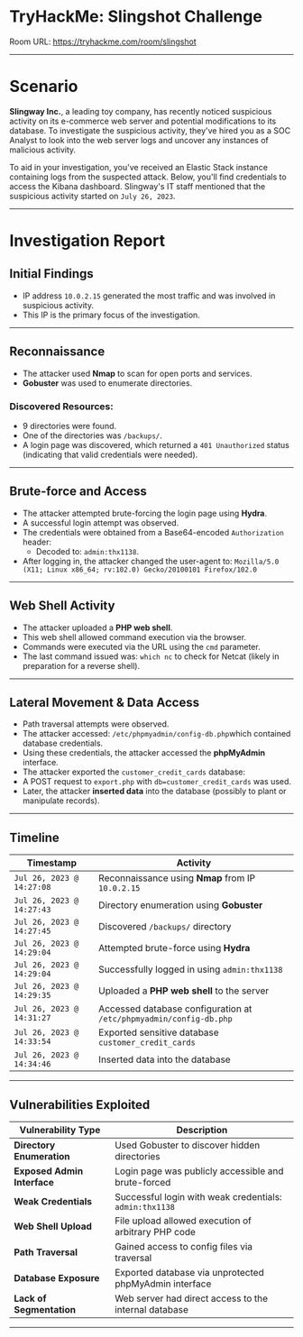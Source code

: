 # TryHackMe: Slingshot Challenge

Room URL: https://tryhackme.com/room/slingshot


---
# Scenario

**Slingway Inc.**, a leading toy company, has recently noticed suspicious activity on its e-commerce web server and potential modifications to its database. To investigate the suspicious activity, they've hired you as a SOC Analyst to look into the web server logs and uncover any instances of malicious activity.

To aid in your investigation, you've received an Elastic Stack instance containing logs from the suspected attack. Below, you'll find credentials to access the Kibana dashboard. Slingway's IT staff mentioned that the suspicious activity started on `July 26, 2023`.

---
# Investigation Report

## Initial Findings

- IP address `10.0.2.15` generated the most traffic and was involved in suspicious activity.
- This IP is the primary focus of the investigation.

---

## Reconnaissance

- The attacker used **Nmap** to scan for open ports and services.
- **Gobuster** was used to enumerate directories.

### Discovered Resources:
- 9 directories were found.
- One of the directories was `/backups/`.
- A login page was discovered, which returned a `401 Unauthorized` status (indicating that valid credentials were needed).

---

## Brute-force and Access

- The attacker attempted brute-forcing the login page using **Hydra**.
- A successful login attempt was observed.
- The credentials were obtained from a Base64-encoded `Authorization` header:
  - Decoded to: `admin:thx1138`.
- After logging in, the attacker changed the user-agent to: `Mozilla/5.0 (X11; Linux x86_64; rv:102.0) Gecko/20100101 Firefox/102.0` 


---

## Web Shell Activity

- The attacker uploaded a **PHP web shell**.
- This web shell allowed command execution via the browser.
- Commands were executed via the URL using the `cmd` parameter.
- The last command issued was: `which nc` to check for Netcat (likely in preparation for a reverse shell).

---

## Lateral Movement & Data Access

- Path traversal attempts were observed.
- The attacker accessed: `/etc/phpmyadmin/config-db.php`which contained database credentials.
- Using these credentials, the attacker accessed the **phpMyAdmin** interface.
- The attacker exported the `customer_credit_cards` database:
- A POST request to `export.php` with `db=customer_credit_cards` was used.
- Later, the attacker **inserted data** into the database (possibly to plant or manipulate records).

---

## Timeline

| Timestamp                  | Activity                                                                 |
|----------------------------|--------------------------------------------------------------------------|
| `Jul 26, 2023 @ 14:27:08`  | Reconnaissance using **Nmap** from IP `10.0.2.15`                        |
| `Jul 26, 2023 @ 14:27:43`  | Directory enumeration using **Gobuster**                                 |
| `Jul 26, 2023 @ 14:27:45`  | Discovered `/backups/` directory                                        |
| `Jul 26, 2023 @ 14:29:04`  | Attempted brute-force using **Hydra**                                   |
| `Jul 26, 2023 @ 14:29:04`  | Successfully logged in using `admin:thx1138`                            |
| `Jul 26, 2023 @ 14:29:35`  | Uploaded a **PHP web shell** to the server                              |
| `Jul 26, 2023 @ 14:31:27`  | Accessed database configuration at `/etc/phpmyadmin/config-db.php`      |
| `Jul 26, 2023 @ 14:33:54`  | Exported sensitive database `customer_credit_cards`                     |
| `Jul 26, 2023 @ 14:34:46`  | Inserted data into the database                                          |

---

##  Vulnerabilities Exploited

| Vulnerability Type           | Description                                                               |
|------------------------------|---------------------------------------------------------------------------|
| **Directory Enumeration**    | Used Gobuster to discover hidden directories                              |
| **Exposed Admin Interface**  | Login page was publicly accessible and brute-forced                        |
| **Weak Credentials**         | Successful login with weak credentials: `admin:thx1138`                   |
| **Web Shell Upload**         | File upload allowed execution of arbitrary PHP code                        |
| **Path Traversal**           | Gained access to config files via traversal                                |
| **Database Exposure**        | Exported database via unprotected phpMyAdmin interface                     |
| **Lack of Segmentation**     | Web server had direct access to the internal database                      |

---

